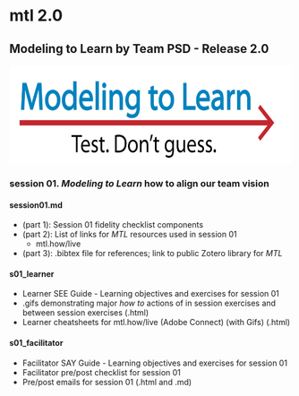 # mtl 2.0

## Modeling to Learn by Team PSD - Release 2.0

[<img src = "https://github.com/lzim/teampsd/blob/master/resources/logos/mtl_testdontguess_sm.png"
     height = "175" width = "650">](https://github.com/lzim/mtl/tree/master/blue/session01)

### session 01. *Modeling to Learn* how to align our team vision

#### session01.md
+ (part 1): Session 01 fidelity checklist components
+ (part 2): List of links for *MTL* resources used in session 01
  + mtl.how/live
+ (part 3): .bibtex file for references; link to public Zotero library for *MTL*

#### s01_learner
+ Learner SEE Guide - Learning objectives and exercises for session 01
+ .gifs demonstrating major *how to* actions of in session exercises and between session exercises (.html)
+ Learner cheatsheets for mtl.how/live (Adobe Connect) (with Gifs) (.html)

#### s01_facilitator

+ Facilitator SAY Guide - Learning objectives and exercises for session 01
+ Facilitator pre/post checklist for session 01
+ Pre/post emails for session 01 (.html and .md)
